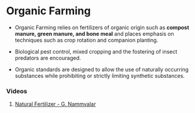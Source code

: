 # Organic Farming


- Organic Farming relies on fertilizers of organic origin such as **compost manure, green manure, and bone meal** and places emphasis on techniques such as crop rotation and companion planting.

- Biological pest control, mixed cropping and the fostering of insect predators are encouraged. 

- Organic standards are designed to allow the use of naturally occurring substances while prohibiting or strictly limiting synthetic substances.



### Videos

1. [Natural Fertilizer - G. Nammvalar](https://www.youtube.com/playlist?list=PLR89zYaefHpz9_3xap4iY5juabnD1m0Oh)